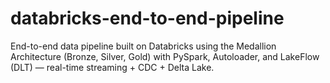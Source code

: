 # databricks-end-to-end-pipeline
End-to-end data pipeline built on Databricks using the Medallion Architecture (Bronze, Silver, Gold) with PySpark, Autoloader, and LakeFlow (DLT) — real-time streaming + CDC + Delta Lake.
